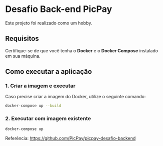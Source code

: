 # Desafio Back-end PicPay

Este projeto foi realizado como um hobby.

## Requisitos

Certifique-se de que você tenha o **Docker** e o **Docker Compose** instalado em sua máquina.

## Como executar a aplicação

### 1. Criar a imagem e executar

Caso precise criar a imagem do Docker, utilize o seguinte comando:

```bash
docker-compose up --build
```

### 2. Executar com imagem existente

```bash
docker-compose up
```

Referência: https://github.com/PicPay/picpay-desafio-backend
